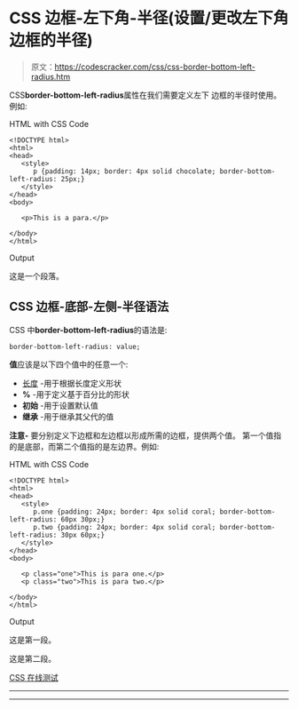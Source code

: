 # CSS 边框-左下角-半径(设置/更改左下角边框的半径)

> 原文：<https://codescracker.com/css/css-border-bottom-left-radius.htm>

CSS**border-bottom-left-radius**属性在我们需要定义左下 边框的半径时使用。例如:

HTML with CSS Code

```
<!DOCTYPE html>
<html>
<head>
   <style>
      p {padding: 14px; border: 4px solid chocolate; border-bottom-left-radius: 25px;}
   </style>
</head>
<body>

   <p>This is a para.</p>

</body>
</html>
```

Output

这是一个段落。

## CSS 边框-底部-左侧-半径语法

CSS 中**border-bottom-left-radius**的语法是:

```
border-bottom-left-radius: value;
```

**值**应该是以下四个值中的任意一个:

*   [长度](/css/css-length-units.htm) -用于根据长度定义形状
*   **%** -用于定义基于百分比的形状
*   **初始** -用于设置默认值
*   **继承** -用于继承其父代的值

**注意-** 要分别定义下边框和左边框以形成所需的边框，提供两个值。 第一个值指的是底部，而第二个值指的是左边界。例如:

HTML with CSS Code

```
<!DOCTYPE html>
<html>
<head>
   <style>
      p.one {padding: 24px; border: 4px solid coral; border-bottom-left-radius: 60px 30px;}
      p.two {padding: 24px; border: 4px solid coral; border-bottom-left-radius: 30px 60px;}
   </style>
</head>
<body>

   <p class="one">This is para one.</p>
   <p class="two">This is para two.</p>

</body>
</html>
```

Output

这是第一段。

这是第二段。

[CSS 在线测试](/exam/showtest.php?subid=5)

* * *

* * *